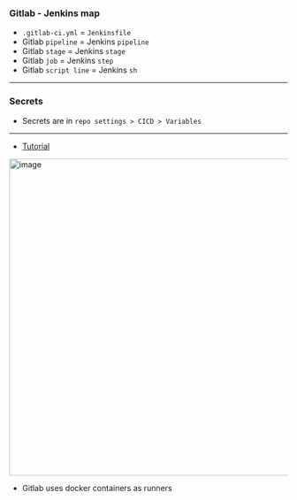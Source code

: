 ### Gitlab - Jenkins map
- `.gitlab-ci.yml` = `Jenkinsfile`
- Gitlab `pipeline` = Jenkins `pipeline`
- Gitlab `stage` = Jenkins `stage`
- Gitlab `job` = Jenkins `step`
- Gitlab `script line` = Jenkins `sh`

---

### Secrets
- Secrets are in `repo settings > CICD > Variables`

---

- [Tutorial](https://www.youtube.com/watch?v=qP8kir2GUgo&t=2821s)

<img width="1012" height="573" alt="image" src="https://github.com/user-attachments/assets/60f6870a-546c-41e8-b94c-8adf62c6cef8" />

- Gitlab uses docker containers as runners
